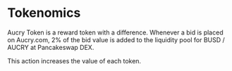 # Tokenomics

Aucry Token is a reward token with a difference. Whenever a bid is placed on Aucry.com, 2% of the bid value is added to the liquidity pool for BUSD / AUCRY at Pancakeswap DEX.

This action increases the value of each token.&#x20;
